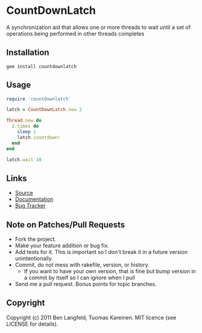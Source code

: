 # CountDownLatch
A synchronization aid that allows one or more threads to wait until a set of operations being performed in other threads completes

## Installation
    gem install countdownlatch

## Usage
```ruby
require 'countdownlatch'

latch = CountDownLatch.new 2

Thread.new do
  2.times do
    sleep 1
    latch.countdown!
  end
end

latch.wait 10
```

## Links
* [Source](https://github.com/benlangfeld/countdownlatch)
* [Documentation](http://rdoc.info/github/benlangfeld/countdownlatch/master/CountDownLatch)
* [Bug Tracker](https://github.com/benlangfeld/countdownlatch/issues)

## Note on Patches/Pull Requests

* Fork the project.
* Make your feature addition or bug fix.
* Add tests for it. This is important so I don't break it in a future version unintentionally.
* Commit, do not mess with rakefile, version, or history.
  * If you want to have your own version, that is fine but bump version in a commit by itself so I can ignore when I pull
* Send me a pull request. Bonus points for topic branches.

## Copyright

Copyright (c) 2011 Ben Langfeld, Tuomas Kareinen. MIT licence (see LICENSE for details).
